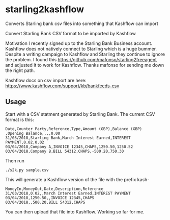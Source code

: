 # starling2kashflow
Converts Starling bank csv files into something that Kashflow can import

Convert Starling Bank CSV format to be imported by Kashflow

Motivation
I recently signed up to the Starling Bank Business account. Kashflow does not natively connect to Starling which is a huge bummer. Despite a writing campaign to Kashflow and Starling they continue to ignore the problem. I found this https://github.com/mafonso/starling2freeagent and adjusted it to work for Kashflow. Thanks mafonso for sending me down the right path.

Kashflow docs on csv import are here: https://www.kashflow.com/support/kb/bankfeeds-csv



## Usage
Start with a CSV statment generated by Starling Bank. The current CSV format is this:

```$ cat sample.csv
Date,Counter Party,Reference,Type,Amount (GBP),Balance (GBP)
,Opening Balance,,,,0.00
31/03/2018,Starling Bank,March Interest Earned,INTEREST PAYMENT,0.02,0.02
03/04/2018,Company A,INVOICE 12345,CHAPS,1250.50,1250.52
03/04/2018,Company B,BILL 54312,CHAPS,-500.20,750.30
```

Then run

```./s2k.py sample.csv```

This will generate a Kashflow version of the file with the prefix kash-

```$ cat kash-sample.csv
MoneyIn,MoneyOut,Date,Description,Reference
31/03/2018,0.02,,March Interest Earned,INTEREST PAYMENT
03/04/2018,1250.50,,INVOICE 12345,CHAPS
03/04/2018,,500.20,BILL 54312,CHAPS
```

You can then upload that file into Kashflow. Working so far for me. 
